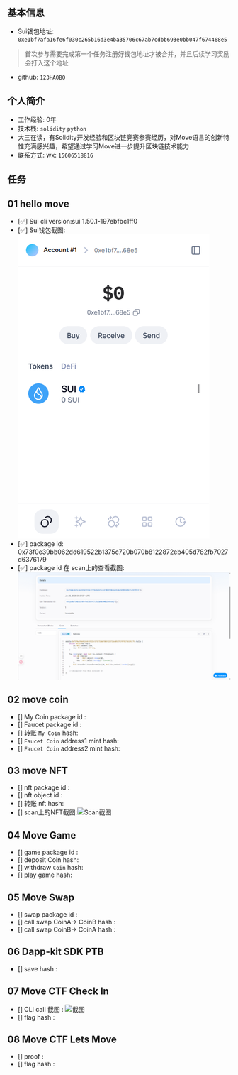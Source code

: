 ## 基本信息
- Sui钱包地址: `0xe1bf7afa16fe6f030c265b16d3e4ba35706c67ab7cdbb693e0bb047f674468e5`
> 首次参与需要完成第一个任务注册好钱包地址才被合并，并且后续学习奖励会打入这个地址
- github: `123HAOBO`

## 个人简介
- 工作经验: 0年
- 技术栈: `solidity` `python`
- 大三在读，有Solidity开发经验和区块链竞赛参赛经历，对Move语言的创新特性充满感兴趣，希望通过学习Move进一步提升区块链技术能力
- 联系方式: wx: `15606518816` 

## 任务

##   01 hello move  
- [✅] Sui cli version:sui 1.50.1-197ebfbc1ff0
- [✅] Sui钱包截图: ![Sui钱包截图](./images/sui.PNG)
- [✅] package id: 0x73f0e39bb062dd619522b1375c720b070b8122872eb405d782fb7027d6376179
- [✅] package id 在 scan上的查看截图:![Scan截图](./images/package.PNG)

##   02 move coin
- [] My Coin package id : 
- [] Faucet package id : 
- [] 转账 `My Coin` hash:
- [] `Faucet Coin` address1 mint hash:
- [] `Faucet Coin` address2 mint hash:

##   03 move NFT
- [] nft package id :
- [] nft object id : 
- [] 转账 nft  hash:
- [] scan上的NFT截图:![Scan截图](./images/你的图片地址)

##   04 Move Game
- [] game package id :
- [] deposit Coin hash:
- [] withdraw `Coin` hash:
- [] play game hash:

##   05 Move Swap
- [] swap package id :
- [] call swap CoinA-> CoinB  hash :
- [] call swap CoinB-> CoinA  hash :

##   06 Dapp-kit SDK PTB
- [] save hash :

##   07 Move CTF Check In
- [] CLI call 截图 : ![截图](./images/你的图片地址)
- [] flag hash :

##   08 Move CTF Lets Move
- [] proof : 
- [] flag hash :
